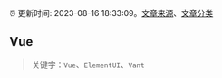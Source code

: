 :alarm_clock: 更新时间: 2023-08-16 18:33:09。[文章来源](/README.md)、[文章分类](/TAGS.md)

## Vue


> 关键字：`Vue`、`ElementUI`、`Vant`



